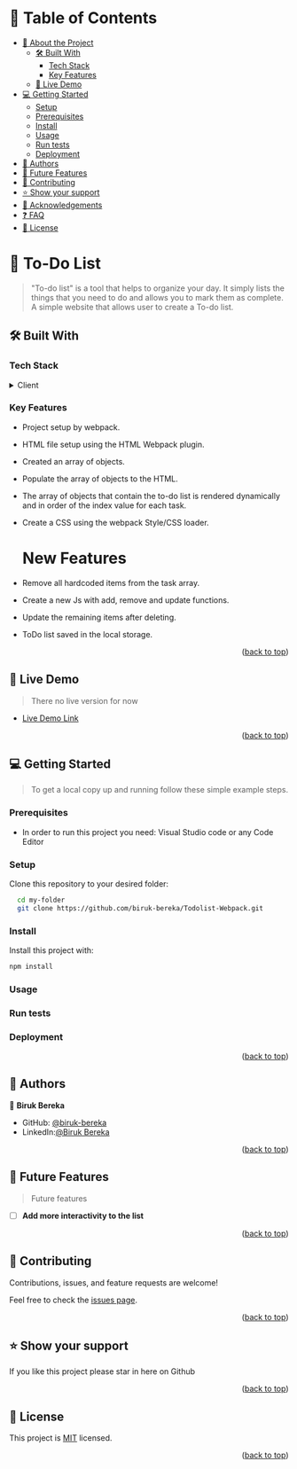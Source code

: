 <a name="readme-top"></a>

<!-- TABLE OF CONTENTS -->

# 📗 Table of Contents

- [📖 About the Project](#about-project)
  - [🛠 Built With](#built-with)
    - [Tech Stack](#tech-stack)
    - [Key Features](#key-features)
  - [🚀 Live Demo](#live-demo)
- [💻 Getting Started](#getting-started)
  - [Setup](#setup)
  - [Prerequisites](#prerequisites)
  - [Install](#install)
  - [Usage](#usage)
  - [Run tests](#run-tests)
  - [Deployment](#triangular_flag_on_post-deployment)
- [👥 Authors](#authors)
- [🔭 Future Features](#future-features)
- [🤝 Contributing](#contributing)
- [⭐️ Show your support](#support)
- [🙏 Acknowledgements](#acknowledgements)
- [❓ FAQ](#faq)
- [📝 License](#license)

<!-- PROJECT DESCRIPTION -->

# 📖 To-Do List<a name="about-project"></a>

>"To-do list" is a tool that helps to organize your day. It simply lists the things that you need to do and allows you to mark them as complete. A simple website that allows user to create a To-do list.

## 🛠 Built With <a name="built-with"></a>

### Tech Stack <a name="tech-stack"></a>

<details>
  <summary>Client</summary>
  <ul>
    <li><a href="https://www.w3schools.com/html/">HTML5</a></li>
    <li><a href="https://www.w3schools.com/css/">CSS3</a></li>
    <li><a href="https://www.w3schools.com/js/">JAVASCRIPT ES6</a></li>
    <li><a href="https://webpack.js.org/guides/getting-started/">Webpack</a></li>
  </ul>
</details>

<!-- Features -->

### Key Features <a name="key-features"></a>
- Project setup by webpack.
- HTML file setup using the HTML Webpack plugin.
- Created an array of objects.
- Populate the array of objects to the HTML.
- The array of objects that contain the to-do list is rendered dynamically and in order of the index value for each task.
- Create a CSS using the webpack Style/CSS loader.

  # New Features  
- Remove all hardcoded items from the task array.
- Create a new Js with add, remove and update functions.
- Update the remaining items after deleting.
- ToDo list saved in the local storage.  

<p align="right">(<a href="#readme-top">back to top</a>)</p>

<!-- LIVE DEMO -->

## 🚀 Live Demo <a name="live-demo"></a>

> There no live version for now

- [Live Demo Link]()

<p align="right">(<a href="#readme-top">back to top</a>)</p>

<!-- GETTING STARTED -->


## 💻 Getting Started <a name="getting-started"></a>

> To get a local copy up and running follow these simple example steps.

### Prerequisites

- In order to run this project you need: Visual Studio code or any Code Editor

### Setup

Clone this repository to your desired folder:

```sh
  cd my-folder
  git clone https://github.com/biruk-bereka/Todolist-Webpack.git
```

### Install

Install this project with:
```sh
npm install
```
### Usage

### Run tests

### Deployment
  
<p align="right">(<a href="#readme-top">back to top</a>)</p>

<!-- AUTHORS -->

## 👥 Authors <a name="authors"></a>

👤 **Biruk Bereka**

- GitHub: [@biruk-bereka](https://github.com/biruk-bereka)
- LinkedIn:[@Biruk Bereka](https://www.linkedin.com/in/biruk-bereka1212/)

<p align="right">(<a href="#readme-top">back to top</a>)</p>

<!-- FUTURE FEATURES -->

## 🔭 Future Features <a name="future-features"></a>

> Future features

- [ ] **Add more interactivity to the list**

<p align="right">(<a href="#readme-top">back to top</a>)</p>

<!-- CONTRIBUTING -->

## 🤝 Contributing <a name="contributing"></a>

Contributions, issues, and feature requests are welcome!

Feel free to check the [issues page](../../issues/).

<p align="right">(<a href="#readme-top">back to top</a>)</p>

<!-- SUPPORT -->

## ⭐️ Show your support <a name="support"></a>

If you like this project please star in here on Github

<p align="right">(<a href="#readme-top">back to top</a>)</p>

<!-- LICENSE -->

## 📝 License <a name="license"></a>

This project is [MIT](./MIT.md) licensed.

<p align="right">(<a href="#readme-top">back to top</a>)</p>